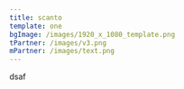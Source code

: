```yaml
---
title: scanto
template: one
bgImage: /images/1920_x_1080_template.png
tPartner: /images/v3.png
mPartner: /images/text.png
---
```

d﻿saf